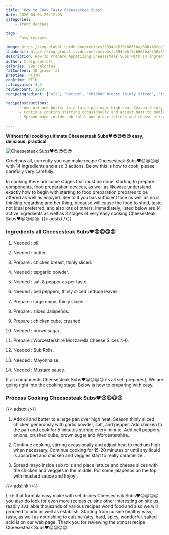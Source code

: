 ```yaml
---
title: "How to Cook Tasty Cheesesteak Subs"
date: 2020-04-04 20:12:03
categories:
    - Trend Recipes
    
tags:
    - Easy recipes

image: https://img-global.cpcdn.com/recipes/c394ae5f8c6065ba/680x482cq70/cheesesteak-subs❤️😍😍😍😍-recipe-main-photo.jpg
thumbnail: https://img-global.cpcdn.com/recipes/c394ae5f8c6065ba/350x250cq70/cheesesteak-subs❤️😍😍😍😍-recipe-main-photo.jpg
description: How to Prepare Appetizing Cheesesteak Subs with 14 ingredients and 3 stages of easy cooking.
author: Craig Carroll
calories: 296 calories
fatContent: 10 grams fat
preptime: PT37M
cooktime: PT1H
ratingvalue: 4.3
reviewcount: 1023
recipeingredient: ["oil", "butter", "chicken breast thinly sliced", "tspgarlic powder", "salt  pepper as per taste", "bell peppers thinly sliced Lettuce leaves", "large onion thinly sliced", "silced Jalapeos", "chicken cube crushed", "brown sugar", "Worcestershire Mozzarella Cheese Slices 46", "Sub Rolls", "Mayonnaise", "Mustard sauce"]

recipeinstructions: 
      - Add oil and butter to a large pan over high heat Season thinly sliced chicken generously with garlic powder salt and pepper Add chicken to the pan and cook for 5 minutes stirring every minute Add bell peppers onions crushed cube brown sugar and Worcestershire 
      - Continue cooking stirring occasionally and adjust heat to medium high when necessary Continue cooking for 1520 minutes or until any liquid is absorbed and chicken and veggies start to really caramelize 
      - Spread mayo inside sub rolls and place lettuce and cheese slices with the chicken and veggies in the middle Put some jalapeos on the top with mustard sauce and Enjoy

---
```




**Without fail cooking ultimate Cheesesteak Subs❤️😍😍😍😍 easy, delicious, practical**. 


![Cheesesteak Subs❤️😍😍😍😍](https://img-global.cpcdn.com/recipes/c394ae5f8c6065ba/680x482cq70/cheesesteak-subs❤️😍😍😍😍-recipe-main-photo.jpg "Cheesesteak Subs❤️😍😍😍😍")




Greetings all, currently you can make recipe Cheesesteak Subs❤️😍😍😍😍 with 14 ingredients and also 3 actions. Below this is how to cook, please carefully very carefully.

In cooking there are some stages that must be done, starting to prepare components, food preparation devices, as well as likewise understand exactly how to begin with starting to food preparation prepares to be offered as well as enjoyed. See to it you has sufficient time as well as no is thinking regarding another thing, because will cause the food to shed, taste not ideal preferred, and also lots of others. Immediately, listed below are 14 active ingredients as well as 3 stages of very easy cooking Cheesesteak Subs❤️😍😍😍😍.
{{< adstxt />}}

### Ingredients all Cheesesteak Subs❤️😍😍😍😍


1. Needed  : oil.

1. Needed  : butter.

1. Prepare  : chicken breast, thinly sliced.

1. Needed  : tspgarlic powder.

1. Needed  : salt &amp; pepper as per taste.

1. Needed  : bell peppers, thinly sliced Lettuce leaves.

1. Prepare  : large onion, thinly sliced.

1. Prepare  : silced Jalapeños.

1. Prepare  : chicken cube, crushed.

1. Needed  : brown sugar.

1. Prepare  : Worcestershire Mozzarella Cheese Slices 4-6.

1. Needed  : Sub Rolls.

1. Needed  : Mayonnaise.

1. Needed  : Mustard sauce.



If all components Cheesesteak Subs❤️😍😍😍😍 its all set| prepares}, We are going right into the cooking stage. Below is how to preparing with easy.

### Process Cooking Cheesesteak Subs❤️😍😍😍😍

{{< adstxt />}}


1. Add oil and butter to a large pan over high heat. Season thinly sliced chicken generously with garlic powder, salt, and pepper. Add chicken to the pan and cook for 5 minutes stirring every minute. Add bell peppers, onions, crushed cube, brown sugar and Worcestershire..



1. Continue cooking, stirring occasionally and adjust heat to medium high when necessary. Continue cooking for 15-20 minutes or until any liquid is absorbed and chicken and veggies start to really caramelize..



1. Spread mayo inside sub rolls and place lettuce and cheese slices with the chicken and veggies in the middle. Put some jalapeños on the top with mustard sauce and Enjoy!.





{{< adslink />}}

Like that formula easy make with set dishes Cheesesteak Subs❤️😍😍😍😍, you also do look for even more recipes cuisine other interesting on site us, readily available thousands of various recipes world food and also we will proceed to add as well as establish. Starting from cuisine healthy easy, tasty, as well as nourishing to cuisine fatty, hard, spicy, wonderful, salted acid is on our web page. Thank you for reviewing the utmost recipe Cheesesteak Subs❤️😍😍😍😍.
